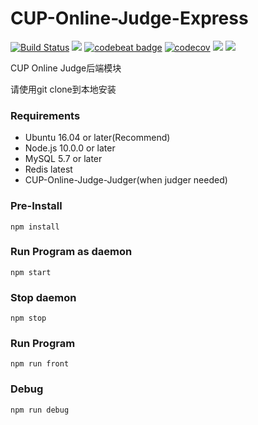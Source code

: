 # CUP-Online-Judge-Express
[![Build Status](https://travis-ci.com/CUP-ACM-Programming-Club/CUP-Online-Judge-Express.svg?branch=master)](https://travis-ci.com/CUP-ACM-Programming-Club/CUP-Online-Judge-Express)
[![](https://img.shields.io/github/license/CUP-ACM-Programming-Club/CUP-Online-Judge-Express.svg)](https://github.com/CUP-ACM-Programming-Club/CUP-Online-Judge-Express/blob/master/LICENSE)
[![codebeat badge](https://codebeat.co/badges/bf69c0eb-2bdf-4fbe-a6f0-2bf2a98a597a)](https://codebeat.co/projects/github-com-cup-acm-programming-club-cup-online-judge-express-master-7e8760db-7670-4c22-9862-1262dddcb4ec)
[![codecov](https://codecov.io/gh/CUP-ACM-Programming-Club/CUP-Online-Judge-Express/branch/master/graph/badge.svg)](https://codecov.io/gh/CUP-ACM-Programming-Club/CUP-Online-Judge-Express)
[![](https://img.shields.io/badge/platform-Linux-red.svg)]()
![](https://img.shields.io/badge/language-JavaScript-orange.svg)

CUP Online Judge后端模块

请使用git clone到本地安装

### Requirements
* Ubuntu 16.04 or later(Recommend)
* Node.js 10.0.0 or later
* MySQL 5.7 or later
* Redis latest
* CUP-Online-Judge-Judger(when judger needed)

### Pre-Install
``npm install``

### Run Program as daemon
``npm start``

### Stop daemon
``npm stop``

### Run Program
``npm run front``

### Debug
``npm run debug``

